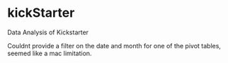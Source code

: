 # kickStarter
Data Analysis of Kickstarter 

Couldnt provide a filter on the date and month for one of the pivot tables, seemed like a mac limitation.
